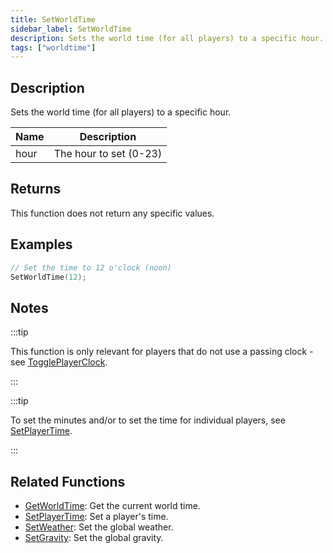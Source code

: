 ```yaml
---
title: SetWorldTime
sidebar_label: SetWorldTime
description: Sets the world time (for all players) to a specific hour.
tags: ["worldtime"]
---
```


## Description

Sets the world time (for all players) to a specific hour.

| Name | Description            |
| ---- | ---------------------- |
| hour | The hour to set (0-23) |

## Returns

This function does not return any specific values.

## Examples

```c
// Set the time to 12 o'clock (noon)
SetWorldTime(12);
```

## Notes

:::tip

This function is only relevant for players that do not use a passing clock - see [TogglePlayerClock](TogglePlayerClock).

:::

:::tip

To set the minutes and/or to set the time for individual players, see [SetPlayerTime](SetPlayerTime).

:::

## Related Functions

- [GetWorldTime](GetWorldTime): Get the current world time.
- [SetPlayerTime](SetPlayerTime): Set a player's time.
- [SetWeather](SetWeather): Set the global weather.
- [SetGravity](SetGravity): Set the global gravity.

